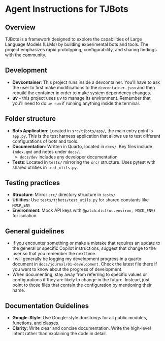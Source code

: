 # Agent Instructions for TJBots

## Overview

TJBots is a framework designed to explore the capabilities of Large Language Models (LLMs) by building experimental bots and tools. The project emphasizes rapid prototyping, configurability, and sharing findings with the community.

## Development

- **Devcontainer**: This project runs inside a devcontainer. You'll have to ask the user to first make modifications to the `devcontainer.json` and then rebuild the container in order to make system dependency changes. 
- **uv** - this project uses uv to manage its environment. Remember that you'll need to do `uv run` if running anything inside the terminal.

## Folder structure

- **Bots Application**: Located in `src/tjbots/app/`, the main entry point is `app.py`. This is the test harness application that allows us to test different configurations of bots and tools. 
- **Documentation**: Written in Quarto, located in `docs/`. Key files include `index.qmd` and notes under `docs/`.
    - `docs/dev` includes any developer documentation
- **Tests**: Located in `tests/` mirroring the `src/` structure. Uses pytest with shared utilities in `test_utils.py`.

## Testing practices

- **Structure**: Mirror `src/` directory structure in `tests/`
- **Utilities**: Use `tests/tjbots/test_utils.py` for shared constants like `MOCK_ENV`
- **Environment**: Mock API keys with `@patch.dict(os.environ, MOCK_ENV)` for isolation

## General guidelines

- If you encounter something or make a mistake that requires an update to the general or specific Copilot instructions, suggest that change to the user so that you remember the next time. 
- I will generally be logging my development progress in a quarto document in `docs/journal/01-development`. Check the latest file there if you want to know about the progress of development.
- When documenting, stay away from referring to specific values or configurations if they are likely to change in the future. Instead, just point to those files that contain the configuration by mentioning their name. 

## Documentation Guidelines 

- **Google-Style**: Use Google-style docstrings for all public modules, functions, and classes.
- **Clarity**: Write clear and concise documentation. Write the high-level intent rather than explaining the code in detail.